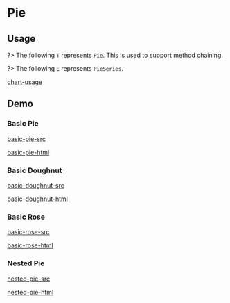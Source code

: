 # Pie

## Usage

?> The following `T` represents `Pie`. This is used to support method chaining. 

?> The following `E` represents `PieSeries`.

[chart-usage](chart-usage.md ':include')

## Demo

### Basic Pie

[basic-pie-src](../_media/pie/basic-pie-src.md ':include')

[basic-pie-html](../_media/pie/basic-pie.html ':include :type=iframe')

### Basic Doughnut

[basic-doughnut-src](../_media/pie/basic-doughnut-src.md ':include')

[basic-doughnut-html](../_media/pie/basic-doughnut.html ':include :type=iframe')

### Basic Rose

[basic-rose-src](../_media/pie/basic-rose-src.md ':include')

[basic-rose-html](../_media/pie/basic-rose.html ':include :type=iframe')

### Nested Pie

[nested-pie-src](../_media/pie/nested-pie-src.md ':include')

[nested-pie-html](../_media/pie/nested-pie.html ':include :type=iframe')
